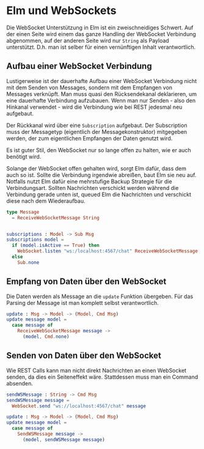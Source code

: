 # Elm und WebSockets

Die WebSocket Unterstützung in Elm ist ein zweischneidiges Schwert. Auf der
einen Seite wird einem das ganze Handling der WebSocket Verbindung abgenommen,
auf der anderen Seite wird nur `String` als Payload unterstützt. D.h. man ist
selber für einen vernünftigen Inhalt verantwortlich.

## Aufbau einer WebSocket Verbindung

Lustigerweise ist der dauerhafte Aufbau einer WebSocket Verbindung nicht mit dem
Senden von Messages, sondern mit dem Empfangen von Messages verknüpft. Man muss
quasi den Rücksendekanal deklarieren, um eine dauerhafte Verbindung aufzubauen.
Wenn man nur Senden - also den Hinkanal verwendet - wird die Verbindung wie
bei REST jedesmal neu aufgebaut.

Der Rückkanal wird über eine `Subscription` aufgebaut. Der Subscription muss
der Messagetyp (eigentlich der Messagekonstruktor) mitgegeben werden, der
zum eigentlichen Empfangen der Daten genutzt wird.

Es ist guter Stil, den WebSocket nur so lange offen zu halten, wie er auch
benötigt wird.

Solange der WebSocket offen gehalten wird, sorgt Elm dafür, dass dem auch so ist.
Sollte die Verbindung irgendwie abreißen, baut Elm sie neu auf. Notfalls nutzt
Elm dafür eine mehrstufige Backup Strategie für die Verbindungsart. Sollten
Nachrichten verschickt werden während die Verbindung gerade unten ist, queued
Elm die Nachrichten und verschickt diese nach dem Wiederaufbau.

```elm
type Message
  = ReceiveWebSocketMessage String


subscriptions : Model -> Sub Msg
subscriptions model =
  if (model.isActive == True) then
    WebSocket.listen "ws:/localhost:4567/chat" ReceiveWebSocketMessage
  else
    Sub.none
```

## Empfang von Daten über den WebSocket

Die Daten werden als Message an die `update` Funktion übergeben. Für das Parsing
der Message ist man komplett selbst verantwortlich.

```elm
update : Msg -> Model -> (Model, Cmd Msg)
update message model =
  case message of
    ReceiveWebSocketMessage message ->
      (model, Cmd.none)

```

## Senden von Daten über den WebSocket

Wie REST Calls kann man nicht direkt Nachrichten an einen WebSocket senden,
da dies ein Seiteneffekt wäre. Stattdessen muss man ein Command absenden.

```elm
sendWSMessage : String -> Cmd Msg
sendWSMessage message =
  WebSocket.send "ws://localhost:4567/chat" message

update : Msg -> Model -> (Model, Cmd Msg)
update message model =
  case message of
    SendWSMessage message ->
      (model, sendWSMessage message)

```
